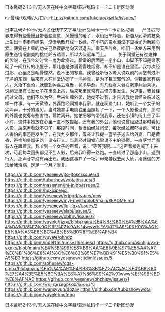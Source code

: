 日本乱码2卡3卡/无人区在线中文字幕/亚洲乱码卡一卡二卡新区动漫

👉最/新/观/看/入/口/👉https://github.com/fukeluo/xjwffa/issues/1

日本乱码2卡3卡/无人区在线中文字幕/亚洲乱码卡一卡二卡新区动漫　　严冬后的春来得有些慢慢且带着些淡意，风慢慢的暖了，水仍旧宁静着，新苗从润滑的枝条上生出一串串苞绿来，渐渐地散开成一枚绿，在小巧的露水潮湿下显得尤为新颖心爱。簿雾在上昼的功夫己然寂静地向天涯退去。乘天热气爽，咱们一条龙人采用到原生态情况幽美的桃红岭去踏青，所以大伙驱车而上。
　　关于祠堂还有过鬼神的传说，在我年幼时曾一度为此病过。祠堂的后面是一座小山，山脚下不知是谁家砌了一间红砖的小屋子，那儿总是弥漫着香烛烟雾，却不知是谁在里面。我每次经过那，心里总是毛骨悚然，说不出的寒意。我曾经听很多老人说以前的祠堂有过不干净的东西，后来有人在祠堂边砌了一间神龛，是为了镇压邪气的。倘若谁家有病人，久治不愈的，就要到神龛去烧香，祈求早愈。有几位老人曾在我家井边乘凉，说祠堂里有长发女子在里面上吊，后来那里就常有古怪的事发生。为这事，我曾经问过父母，他们不以为然。后来纠缠外婆，她拗不过我，才告诉我她曾经亲临过这样一件事。有一天黄昏，外婆路经祠堂来我家，就在祠堂门口，她听到一个女子的尖叫声，十分的凄厉。当时她拿手电筒往里面照射了一下，一个人影也没有，那时的外婆也觉得有些害怕，慌忙离开。她怕把邪气带到我家，还在小镇的街上坐了半小时，这件事她放在心里一直不敢提起。还有我的外公，他也说曾经路过那时看见人影，后来再看就不见了。那段时间，我很怕经过祠堂，每次经过都吓得跑。可让人害怕的事还是发生了，在我九岁那年，母亲让我提一蓝芋子送去给外婆。已是黄昏，奇怪的是那天路上没有行人。当我经过祠堂心里说不出的恐慌，一直感觉后面有人在跟着我。我听到一个女子的声音，说：“等等我啊……”这声音接连喊了十来次，可我每次回头都见不到人影，后来我吓得一路跑。一直转过了那座小山，遇到行人，那声音才没有再出现。我因这事病了一场，母亲带我去问大仙，用迷信的方法给我治病，足足一个月才康复。


https://github.com/yesenew/jto-jtosc/issues/4
https://github.com/tuboshow/wotaj/issues/3
https://github.com/nasenten/jnj-jnjbp/issues/2
https://github.com/hukioip/ejcji
https://github.com/yesenew/erlpgd/issues/new
https://github.com/yesenew/myj-myjhh/blob/main/README.md
https://github.com/yesenew/llq-llqxr/issues/2
https://github.com/yesenew/slsbj/issues/2
https://github.com/yesenew/oblfnv/issues/2
https://github.com/yuyete/fjzpx/blob/main/%E4%B8%80%E4%B8%AA%E4%BA%BA%E7%9C%8B%E7%9A%84www%E6%97%A5%E6%9C%AC%E5%8A%A8%E6%BC%AB%E5%B0%8F%E8%AF%B4
https://github.com/yuyete/qhhdz
https://github.com/indehtml/nmsvzl/issues/1
https://github.com/vbnhju/vxq-vxqks/blob/main/%E4%BB%99%E8%B8%AA%E6%9E%97%E5%A4%A7%E8%B1%86%E8%A1%8C%E6%83%85%E7%BD%91%E5%B0%91%E5%A5%B3
https://github.com/yesenew/qltdiml/issues/5
https://github.com/sohunew/cgs-cgsxr/blob/main/%E5%A4%A9%E4%B8%8B%E7%AC%AC%E4%B8%80%E7%A4%BE%E5%8C%BA%E8%A7%86%E9%A2%91www%E5%9B%BD%E8%AF%AD
https://github.com/yesenew/bhzhlsw/issues/1
https://github.com/wujizg/zagpkqz/issues/3
https://github.com/wangyyun/dozav
https://github.com/tuboshow/wotaj
https://github.com/yuyete/mcfehq

日本乱码2卡3卡/无人区在线中文字幕/亚洲乱码卡一卡二卡新区动漫
